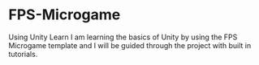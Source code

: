 # FPS-Microgame
Using Unity Learn I am learning the basics of Unity by using the FPS Microgame template and I will be guided through the project  with built in tutorials.
